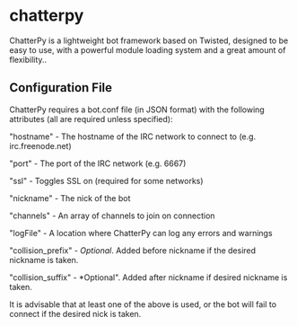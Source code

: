 # chatterpy
ChatterPy is a lightweight bot framework based on Twisted, designed to be easy to use, with a powerful module loading system and a great amount of flexibility..
## Configuration File
ChatterPy requires a bot.conf file (in JSON format) with the following attributes (all are required unless specified):

"hostname" - The hostname of the IRC network to connect to (e.g. irc.freenode.net)

"port" - The port of the IRC network (e.g. 6667)

"ssl" - Toggles SSL on (required for some networks)

"nickname" - The nick of the bot

"channels" - An array of channels to join on connection

"logFile" - A location where ChatterPy can log any errors and warnings

"collision_prefix" - *Optional*. Added before nickname if the desired nickname is taken.

"collision_suffix" - *Optional". Added after nickname if desired nickname is taken.

It is advisable that at least one of the above is used, or the bot will fail to connect if the desired nick is taken.
